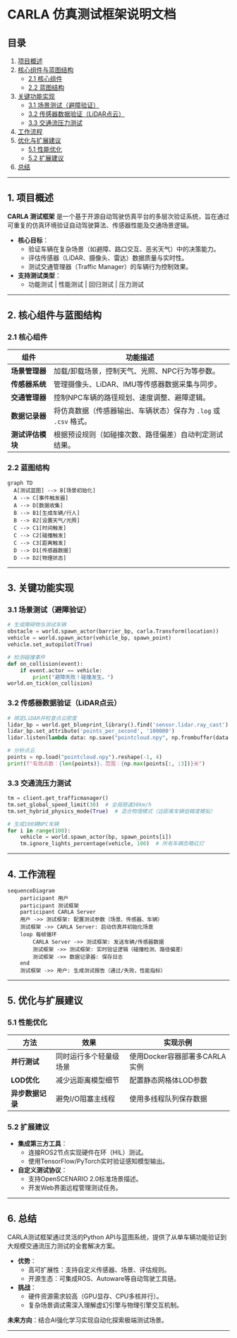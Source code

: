 
# CARLA 仿真测试框架说明文档

## 目录

1. [项目概述](#1-项目概述)
2. [核心组件与蓝图结构](#2-核心组件与蓝图结构)
   - [2.1 核心组件](#21-核心组件)
   - [2.2 蓝图结构](#22-蓝图结构)
3. [关键功能实现](#3-关键功能实现)
   - [3.1 场景测试（避障验证）](#31-场景测试避障验证)
   - [3.2 传感器数据验证（LiDAR点云）](#32-传感器数据验证lidar点云)
   - [3.3 交通流压力测试](#33-交通流压力测试)
4. [工作流程](#4-工作流程)
5. [优化与扩展建议](#5-优化与扩展建议)
   - [5.1 性能优化](#51-性能优化)
   - [5.2 扩展建议](#52-扩展建议)
6. [总结](#6-总结)

---

<!-- 请在正文对应位置添加以下锚点声明 -->
<!--
## 1. 项目概述
<span id="1-项目概述"></span>

## 2. 核心组件与蓝图结构
<span id="2-核心组件与蓝图结构"></span>

### 2.1 核心组件
<span id="21-核心组件"></span>

### 2.2 蓝图结构
<span id="22-蓝图结构"></span>

## 3. 关键功能实现
<span id="3-关键功能实现"></span>

### 3.1 场景测试（避障验证）
<span id="31-场景测试避障验证"></span>

### 3.2 传感器数据验证（LiDAR点云）
<span id="32-传感器数据验证lidar点云"></span>

### 3.3 交通流压力测试
<span id="33-交通流压力测试"></span>

（后续章节同理添加锚点）
-->
## 1. 项目概述
**CARLA 测试框架** 是一个基于开源自动驾驶仿真平台的多层次验证系统，旨在通过可重复的仿真环境验证自动驾驶算法、传感器性能及交通场景逻辑。  
- **核心目标**：  
  - 验证车辆在复杂场景（如避障、路口交互、恶劣天气）中的决策能力。  
  - 评估传感器（LiDAR、摄像头、雷达）数据质量与实时性。  
  - 测试交通管理器（Traffic Manager）的车辆行为控制效果。  
- **支持测试类型**：  
  - 功能测试 | 性能测试 | 回归测试 | 压力测试  

---

## 2. 核心组件与蓝图结构

### 2.1 核心组件
| 组件                | 功能描述                                                                 |
|---------------------|--------------------------------------------------------------------------|
| **场景管理器**      | 加载/卸载场景，控制天气、光照、NPC行为等参数。                          |
| **传感器系统**      | 管理摄像头、LiDAR、IMU等传感器数据采集与同步。                          |
| **交通管理器**      | 控制NPC车辆的路径规划、速度调整、避障逻辑。                             |
| **数据记录器**      | 将仿真数据（传感器输出、车辆状态）保存为 `.log` 或 `.csv` 格式。         |
| **测试评估模块**    | 根据预设规则（如碰撞次数、路径偏差）自动判定测试结果。                   |

### 2.2 蓝图结构
```mermaid
graph TD
  A[测试蓝图] --> B[场景初始化]
  A --> C[事件触发器]
  A --> D[数据收集]
  B --> B1[生成车辆/行人]
  B --> B2[设置天气/光照]
  C --> C1[时间触发]
  C --> C2[碰撞触发]
  C --> C3[距离触发]
  D --> D1[传感器数据]
  D --> D2[物理状态]
```

---

## 3. 关键功能实现

### 3.1 场景测试（避障验证）
```python
# 生成障碍物与测试车辆
obstacle = world.spawn_actor(barrier_bp, carla.Transform(location))
vehicle = world.spawn_actor(vehicle_bp, spawn_point)
vehicle.set_autopilot(True)

# 检测碰撞事件
def on_collision(event):
    if event.actor == vehicle:
        print("避障失败！碰撞发生。")
world.on_tick(on_collision)
```

### 3.2 传感器数据验证（LiDAR点云）
```python
# 绑定LiDAR并检查点云密度
lidar_bp = world.get_blueprint_library().find('sensor.lidar.ray_cast')
lidar_bp.set_attribute('points_per_second', '100000')
lidar.listen(lambda data: np.save("pointcloud.npy", np.frombuffer(data.raw_data, dtype=np.float32))

# 分析点云
points = np.load("pointcloud.npy").reshape(-1, 4)
print(f"有效点数：{len(points)}，范围：{np.max(points[:, :3])}米")
```

### 3.3 交通流压力测试
```python
tm = client.get_trafficmanager()
tm.set_global_speed_limit(30)  # 全局限速30km/h
tm.set_hybrid_physics_mode(True)  # 混合物理模式（远距离车辆低精度模拟）

# 生成100辆NPC车辆
for i in range(100):
    vehicle = world.spawn_actor(bp, spawn_points[i])
    tm.ignore_lights_percentage(vehicle, 100)  # 所有车辆忽略红灯
```

---

## 4. 工作流程
```mermaid
sequenceDiagram
    participant 用户
    participant 测试框架
    participant CARLA Server
    用户 ->> 测试框架: 配置测试参数（场景、传感器、车辆）
    测试框架 ->> CARLA Server: 启动仿真并初始化场景
    loop 每帧循环
        CARLA Server ->> 测试框架: 发送车辆/传感器数据
        测试框架 ->> 测试框架: 实时验证逻辑（碰撞检测、路径偏差）
        测试框架 ->> 数据记录器: 保存日志
    end
    测试框架 ->> 用户: 生成测试报告（通过/失败，性能指标）
```

---

## 5. 优化与扩展建议

### 5.1 性能优化
| 方法                | 效果                               | 实现示例                          |
|---------------------|-----------------------------------|---------------------------------|
| **并行测试**        | 同时运行多个轻量级场景             | 使用Docker容器部署多CARLA实例    |
| **LOD优化**         | 减少远距离模型细节                 | 配置静态网格体LOD参数            |
| **异步数据记录**    | 避免I/O阻塞主线程                  | 使用多线程队列保存数据           |

### 5.2 扩展建议
- **集成第三方工具**：  
  - 连接ROS2节点实现硬件在环（HIL）测试。  
  - 使用TensorFlow/PyTorch实时验证感知模型输出。  
- **自定义测试协议**：  
  - 支持OpenSCENARIO 2.0标准场景描述。  
  - 开发Web界面远程管理测试任务。  

---

## 6. 总结
CARLA测试框架通过灵活的Python API与蓝图系统，提供了从单车辆功能验证到大规模交通流压力测试的全套解决方案。  
- **优势**：  
  - 高可扩展性：支持自定义传感器、场景、评估规则。  
  - 开源生态：可集成ROS、Autoware等自动驾驶工具链。  
- **挑战**：  
  - 硬件资源需求较高（GPU显存、CPU多核并行）。  
  - 复杂场景调试需深入理解虚幻引擎与物理引擎交互机制。  

**未来方向**：结合AI强化学习实现自动化探索极端测试场景。  

--- 